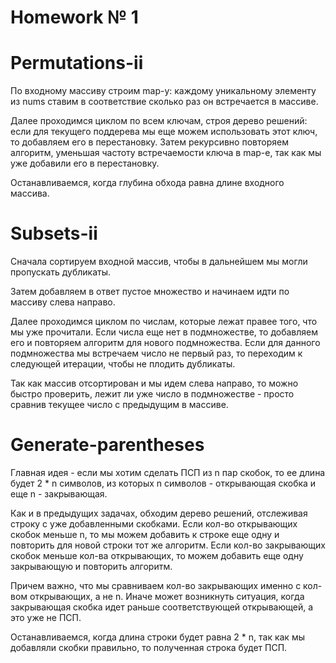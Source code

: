 # Homework № 1

# Permutations-ii

По входному массиву строим map-у: 
каждому уникальному элементу из nums ставим в соответствие сколько раз он встречается в массиве. 

Далее проходимся циклом по всем ключам, строя дерево решений: если для текущего поддерева мы еще можем использовать этот ключ,
то добавляем его в перестановку. 
Затем рекурсивно повторяем алгоритм, уменьшая частоту встречаемости ключа в map-е, так как мы уже добавили его в перестановку.

Останавливаемся, когда глубина обхода равна длине входного массива.

# Subsets-ii

Сначала сортируем входной массив, чтобы в дальнейшем мы могли пропускать дубликаты.

Затем добавляем в ответ пустое множество и начинаем идти по массиву слева направо. 

Далее проходимся циклом по числам, которые лежат правее того, что мы уже прочитали. 
Если числа еще нет в подмножестве, то добавляем его и повторяем алгоритм для нового подмножества.
Если для данного подмножества мы встречаем число не первый раз, то переходим к следующей итерации, чтобы не плодить дубликаты. 

Так как массив отсортирован и мы идем слева направо, то можно быстро проверить, лежит ли уже число в подмножестве - просто сравнив текущее число с предыдущим в массиве.

# Generate-parentheses

Главная идея - если мы хотим сделать ПСП из n пар скобок, то ее длина будет 2 * n символов, из которых n символов - открывающая скобка и еще n - закрывающая.

Как и в предыдущих задачах, обходим дерево решений, отслеживая строку с уже добавленными скобками.
Если кол-во открывающих скобок меньше n, то мы можем добавить к строке еще одну и повторить для новой строки тот же алгоритм.
Если кол-во закрывающих скобок меньше кол-ва открывающих, то можем добавить еще одну закрывающую и повторить алгоритм.

Причем важно, что мы сравниваем кол-во закрывающих именно с кол-вом открывающих, а не n. 
Иначе может возникнуть ситуация, когда закрывающая скобка идет раньше соответствующей открывающей, а это уже не ПСП.

Останавливаемся, когда длина строки будет равна 2 * n, так как мы добавляли скобки правильно, то полученная строка будет ПСП.